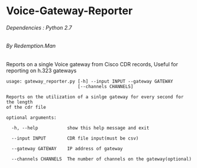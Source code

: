 # Voice-Gateway-Reporter
###### Dependencies : Python 2.7
###### By Redemption.Man
Reports on a single Voice gateway from Cisco CDR records, Useful for reporting on h.323 gateways 
```
usage: gateway_reporter.py [-h] --input INPUT --gateway GATEWAY
                           [--channels CHANNELS]

Reports on the utilization of a sinlge gateway for every second for the length
of the cdr file

optional arguments:

  -h, --help           show this help message and exit
  
  --input INPUT        CDR file input(must be csv)
  
  --gateway GATEWAY    IP address of gateway
  
  --channels CHANNELS  The number of channels on the gateway(optional)
```
